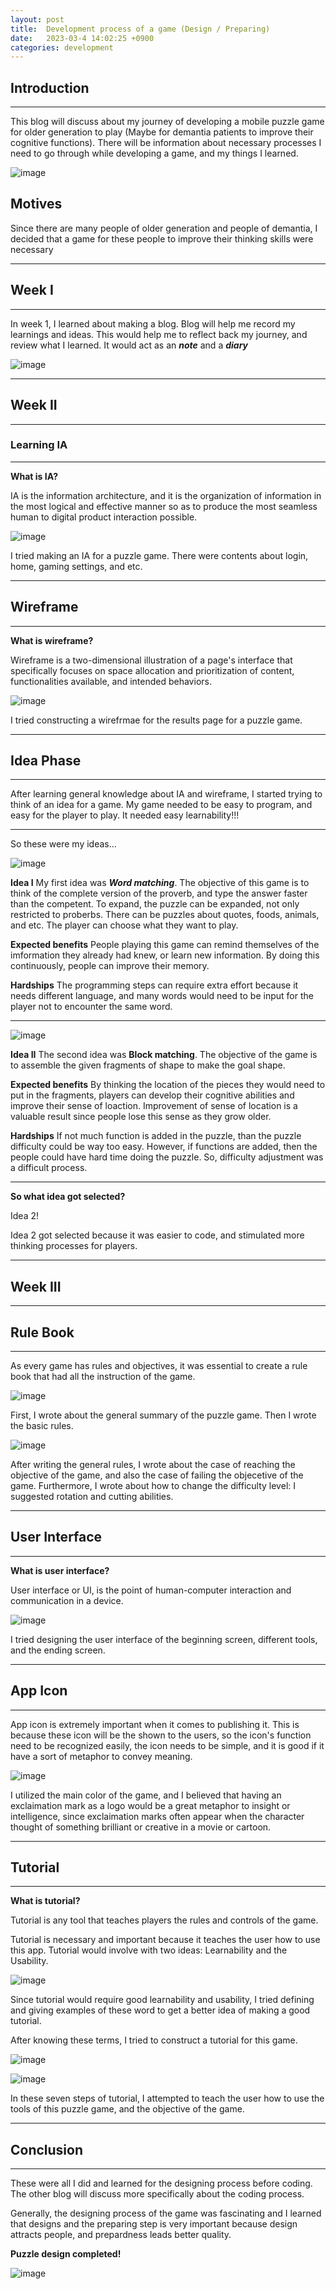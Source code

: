 ```yaml
---
layout: post
title:  Development process of a game (Design / Preparing)
date:   2023-03-4 14:02:25 +0900
categories: development
---
```



## Introduction

---

This blog will discuss about my journey of developing a mobile puzzle game for older generation to play (Maybe for demantia patients to improve their cognitive functions).
There will be information about necessary processes I need to go through while developing a game, and my things I learned.

![image](https://www.maketecheasier.com/assets/uploads/2021/12/mobile-puzzle-game-candy-crush-800x400.jpg.webp)

## Motives

Since there are many people of older generation and people of demantia, I decided that a game for these people to improve their thinking skills were necessary

---

## Week I

---

In week 1, I learned about making a blog. Blog will help me record my learnings and ideas.
This would help me to reflect back my journey, and review what I learned.
It would act as an ***note*** and a ***diary***

![image](https://res.cloudinary.com/dg8gqr85x/image/upload/v1678846783/%EC%8A%A4%ED%81%AC%EB%A6%B0%EC%83%B7_2023-03-15_111908_g9izwk.png)

---

## Week II

---

### **Learning IA**

---

**What is IA?**

IA is the information architecture, and it is the organization of information in the most logical and effective manner so as to produce the most seamless human to digital product interaction possible.

![image](https://res.cloudinary.com/dg8gqr85x/image/upload/v1678594542/%EC%8A%A4%ED%81%AC%EB%A6%B0%EC%83%B7_2023-03-12_130452_deemy6.png)

I tried making an IA for a puzzle game. There were contents about login, home, gaming settings, and etc.

---

## Wireframe

---

**What is wireframe?**

Wireframe is a two-dimensional illustration of a page's interface that specifically focuses on space allocation and prioritization of content, functionalities available, and intended behaviors.

![image](https://res.cloudinary.com/dg8gqr85x/image/upload/v1678594542/%EC%8A%A4%ED%81%AC%EB%A6%B0%EC%83%B7_2023-03-12_130549_vw8sa3.png)

I tried constructing a wirefrmae for the results page for a puzzle game.

---

## Idea Phase

---

After learning general knowledge about IA and wireframe, I started trying to think of an idea for a game.
My game needed to be easy to program, and easy for the player to play.
It needed easy learnability!!!

---
So these were my ideas...

![image](https://res.cloudinary.com/dg8gqr85x/image/upload/v1678849040/%EC%8A%A4%ED%81%AC%EB%A6%B0%EC%83%B7_2023-03-15_115659_jbfuff.png)

**Idea I**
My first idea was ***Word matching***. The objective of this game is to think of the complete version of the proverb, and type the answer faster than the competent.
To expand, the puzzle can be expanded, not only restricted to proberbs. There can be puzzles about quotes, foods, animals, and etc. The player can choose what they want to play.

**Expected benefits**
People playing this game can remind themselves of the imformation they already had knew, or learn new information. By doing this continuously, people can improve their memory.

**Hardships**
The programming steps can require extra effort because it needs different language, and many words would need to be input for the player not to encounter the same word.

---

![image](https://res.cloudinary.com/dg8gqr85x/image/upload/v1678849040/%EC%8A%A4%ED%81%AC%EB%A6%B0%EC%83%B7_2023-03-15_115641_bkj1jy.png)

**Idea II**
The second idea was **Block matching**. The objective of the game is to assemble the given fragments of shape to make the goal shape.

**Expected benefits**
By thinking the location of the pieces they would need to put in the fragments, players can develop their cognitive abilities and improve their sense of loaction. Improvement of sense of location is a valuable result since people lose this sense as they grow older.

**Hardships**
If not much function is added in the puzzle, than the puzzle difficulty could be way too easy. However, if functions are added, then the people could have hard time doing the puzzle. So, difficulty adjustment was a difficult process.

---

**So what idea got selected?**

Idea 2!

Idea 2 got selected because it was easier to code, and stimulated more thinking processes for players.

---

## Week III

---

## Rule Book

---

As every game has rules and objectives, it was essential to create a rule book that had all the instruction of the game.

![image](https://res.cloudinary.com/dg8gqr85x/image/upload/v1679039186/%EC%8A%A4%ED%81%AC%EB%A6%B0%EC%83%B7_2023-03-17_164505_lhg9zn.png)

First, I wrote about the general summary of the puzzle game. Then I wrote the basic rules.

![image](https://res.cloudinary.com/dg8gqr85x/image/upload/v1678850959/%EC%8A%A4%ED%81%AC%EB%A6%B0%EC%83%B7_2023-03-15_122900_lkxwop.png)

After writing the general rules, I wrote about the case of reaching the objective of the game, and also the case of failing the objecetive of the game. Furthermore, I wrote about how to change the difficulty level: I suggested rotation and cutting abilities.

---

## User Interface

---

**What is user interface?**

User interface or UI, is the point of human-computer interaction and communication in a device. 

![image](https://res.cloudinary.com/dg8gqr85x/image/upload/v1679876267/%EC%8A%A4%ED%81%AC%EB%A6%B0%EC%83%B7_2023-03-27_091734_wyd2ki.png)

I tried designing the user interface of the beginning screen, different tools, and the ending screen.

---

## App Icon

---

App icon is extremely important when it comes to publishing it. This is because these icon will be the shown to the users, so the icon's function need to be recognized easily, the icon needs to be simple, and it is good if it have a sort of metaphor to convey meaning.

![image](https://res.cloudinary.com/dg8gqr85x/image/upload/v1679876191/%EC%8A%A4%ED%81%AC%EB%A6%B0%EC%83%B7_2023-03-27_091446_in2m53.png)

I utilized the main color of the game, and I believed that having an exclaimation mark as a logo would be a great metaphor to insight or intelligence, since exclaimation marks often appear when the character thought of something brilliant or creative in a movie or cartoon.

---

## Tutorial

---

**What is tutorial?**

Tutorial is any tool that teaches players the rules and controls of the game.

Tutorial is necessary and important because it teaches the user how to use this app. Tutorial would involve with two ideas: Learnability and the Usability.

![image](https://res.cloudinary.com/dg8gqr85x/image/upload/v1679876191/%EC%8A%A4%ED%81%AC%EB%A6%B0%EC%83%B7_2023-03-27_091510_vxn2hc.png)

Since tutorial would require good learnability and usability, I tried defining and giving examples of these word to get a better idea of making a good tutorial.

After knowing these terms, I tried to construct a tutorial for this game.

![image](https://res.cloudinary.com/dg8gqr85x/image/upload/v1679876191/%EC%8A%A4%ED%81%AC%EB%A6%B0%EC%83%B7_2023-03-27_091539_snkol4.png)

![image](https://res.cloudinary.com/dg8gqr85x/image/upload/v1679876191/%EC%8A%A4%ED%81%AC%EB%A6%B0%EC%83%B7_2023-03-27_091547_g6wyko.png)

In these seven steps of tutorial, I attempted to teach the user how to use the tools of this puzzle game, and the objective of the game. 

---

## Conclusion

---

These were all I did and learned for the designing process before coding. The other blog will discuss more specifically about the coding process.

Generally, the designing process of the game was fascinating and I learned that designs and the preparing step is very important because design attracts people, and prepardness leads better quality.

**Puzzle design completed!**

![image](https://cdn.pixabay.com/photo/2022/12/11/04/11/thumbs-up-7648171_1280.png)

